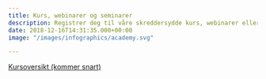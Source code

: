 ```yaml
---
title: Kurs, webinarer og seminarer
description: Registrer deg til våre skreddersydde kurs, webinarer eller seminarer rettet mot strategisk innkjøp
date: 2018-12-16T14:31:35.000+00:00
image: "/images/infographics/academy.svg"

---
```

<a href="#" class="btn btn-primary green btn-lg">Kursoversikt (kommer snart)</a>